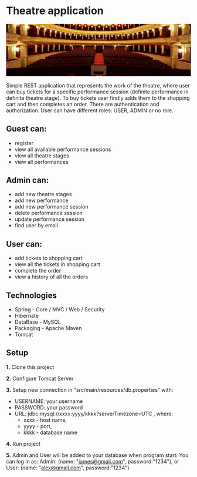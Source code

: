 # Theatre application
![theatre_logo](theatre_logo.jpg)

Simple REST application that represents the work of the theatre, where user can buy tickets for a specific performance session (definite performance in definite theatre stage). To buy tickets user firstly adds them to the shopping cart and then completes an order. There are authentication and authorization. User can have different roles: USER, ADMIN or no role.

## Guest can:
* register
* view all available performance sessions
* view all theatre stages
* view all performances

## Admin can:
* add new theatre stages
* add new performance
* add new performance session
* delete performance session
* update performance session
* find user by email

## User can:
* add tickets to shopping cart
* view all the tickets in shopping cart
* complete the order
* view a history of all the orders

## Technologies
* Spring - Core / MVC / Web / Security
* Hibernate
* DataBase - MySQL
* Packaging - Apache Maven
* Tomcat

## Setup
**1.** Clone this project

**2.** Configure Tomcat Server

**3.** Setup new connection in "src/main/resources/db.properties" with:
- USERNAME: your username
- PASSWORD: your password
- URL: jdbc:mysql://xxxx:yyyy/kkkk?serverTimezone=UTC , where:
    * xxxx - host name,
    * yyyy - port,
    * kkkk - database name

**4.** Run project

**5.** Admin and User will be added to your database when program start. You can log in as: Admin: (name: "james@gmail.com", password:"1234"), or User: (name: "alex@gmail.com", password:"1234")
